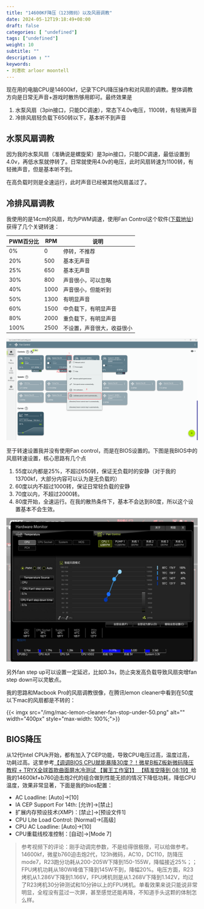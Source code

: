 ```yaml
---
title: "14600KF降压（123微码）以及风扇调教"
date: 2024-05-12T19:18:49+08:00
draft: false
categories: [ "undefined"]
tags: ["undefined"]
weight: 10
subtitle: ""
description : ""
keywords:
- 刘港欢 arloor moontell
---
```


现在用的电脑CPU是14600kf，记录下CPU降压操作和对风扇的调教。整体调教方向是日常无声音+游戏时散热够用即可。最终效果是

1. 水泵风扇（3pin接口，只能DC调速），常态下4.0v电压，1100转，有轻微声音
2. 冷排风扇轻负载下650转以下，基本听不到声音 
<!--more-->

## 水泵风扇调教

因为我的水泵风扇（准确说是螺旋桨）是3pin接口，只能DC调速，最低设置到4.0v，再低水泵就停转了。日常就使用4.0v的电压，此时风扇转速为1100转，有轻微声音，但是基本听不到。

在高负载时则是全速运行，此时声音已经被其他风扇盖过了。

## 冷排风扇调教

我使用的是14cm的风扇，均为PWM调速，使用Fan Control这个软件([下载地址](https://getfancontrol.com/))获得了几个关键转速：

| PWM百分比 | RPM | 说明 |
| --- | --- | --- |
| 0% | 0 | 停转，不推荐 |
| 20% | 500 | 基本无声音 |
| 25% | 650 | 基本无声音 |
| 30% | 800 | 声音很小，可以忽略 |
| 40% | 1000 | 声音很小，但能听到 |
| 50% | 1300 | 有明显声音 |
| 60% | 1500 | 中负载下，有明显声音 |
| 80% | 2000 | 重负载下，有明显声音 |
| 100% | 2500 | 不设置，声音很大，收益很小 |

![alt text](/img/fancontrol-auto-detect-speed.png)

至于转速设置我并没有使用Fan control，而是在BIOS设置的。下图是我BIOS中的风扇转速设置，核心思路有几个点

1. 55度以内都是25%，不超过650转，保证无负载时的安静（对于我的13700kf，大部分内容可以认为是无负载的）
2. 60度以内不超过1000转，保证日常轻负载的安静
3. 70度以内，不超过2000转。
3. 80度开始，全速运行。在我的散热条件下，基本不会达到80度，所以这个设置基本不会生效。

![alt text](/img/bios-cpu-fan-control.jpg)

另外fan step up可以设置一定延迟，比如0.3s，防止突发高负载导致风扇突增fan step down可以灵敏点。

我的思路和Macbook Pro的风扇调教很像，在腾讯lemon cleaner中看到在50度以下mac的风扇都是不转的：

{{< imgx src="/img/mac-lemon-cleaner-fan-stop-under-50.png" alt="" width="400px" style="max-width: 100%;">}}

## BIOS降压

从12代Intel CPUk开始，都有加入了CEP功能，导致CPU电压过高，温度过高，功耗过高。这里参考[【调调BIOS CPU就能暴降30度？！微星B板Z板新微码降压教程 + TRYX全球首款曲面屏水冷测试 【翼王工作室】】 【精准空降到 08:19】](https://www.bilibili.com/video/BV1sZ421Y7H1/?share_source=copy_web&vd_source=38a28c20d917b5ddaf8230ed27e499ff&t=499)给我的14600kf+b760迫击炮2代的组合做到性能无损的情况下降低功耗，降低CPU温度，效果非常显著，下面是我的bios配置：


- AC Loadline: [Auto]->[10]
- IA CEP Support For 14th: [允许]->[禁止]
- 扩展内存预设技术(XMP)：[禁止]->[预设文件1]
- CPU Lite Load Control: [Normal]->[高级]
- CPU AC Loadline: [Auto]->[10]
- CPU重载线校准控制：[自动]->[Mode 7]

> 参考视频下的评论：刚手动调完参数，不是给得很极限，可以给做参考。14600kf，微星b760迫击炮2代，123h微码，AC10，DC110，防降压mode7，R23跑分功耗从200-205W下降到150-155W，降幅接近25%；；FPU烤机功耗从180W峰值下降到145W不到，降幅20%。电压方面，R23烤机从1.286V下降到1.166V，FPU烤机则是从1.268V下降到1.142V，均过了R23烤机30分钟测试和10分钟以上的FPU烤机。单看效果来说只能说非常明显，全程没有蓝过一次屏，甚至感觉还能再降，不知道手头这颗的体制怎么样。